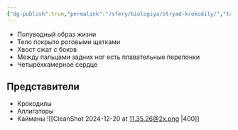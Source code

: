 ```yaml
---
{"dg-publish":true,"permalink":"/sfery/biologiya/otryad-krokodily/","tags":["Зоология"]}
---
```


- Полуводный образ жизни
- Тело покрыто роговыми щетками 
- Хвост сжат с боков
- Между пальцами задних ног есть плавательные перепонки
- Четырёхкамерное сердце 
## Представители
- Крокодилы
- Аллигаторы
- Кайманы
![[CleanShot 2024-12-20 at 11.35.26@2x.png \|400]]